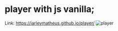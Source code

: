 # player with js vanilla;
Link: https://iarleymatheus.github.io/player/
![player](https://user-images.githubusercontent.com/54948264/177155087-515f9431-7051-4219-9473-2167891e808e.png)


